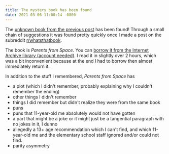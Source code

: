 ```yaml
---
title: The mystery book has been found
date: 2021-03-06 11:00:14 -0800
---
```

The [unknown book from the previous post](/2021/03/02/a-book-i-read-once) has been found! Through a small chain of suggestions it was found pretty quickly once I made a post on the subreddit [r/whatsthatbook](https://reddit.com/r/whatsthatbook).

The book is *Parents from Space*. You can [borrow it from the Internet Archive library (account needed)](https://archive.org/details/parentsfromspace0000bowe). I read it in slightly over 2 hours, which was a bit inconvenient because at the end I had to borrow then almost immediately return it.

In addition to the stuff I remembered, *Parents from Space* has
- a plot (which I didn't remember, probably explaining why I couldn't remember the ending)
- other things I didn't remember
- things I did remember but didn't realize they were from the same book
- puns
- puns that 11-year-old me absolutely would not have gotten
- a part that might be a joke or it might just be a tangential paragraph with no jokes in it, I dunno
- allegedly a 13+ age recommendation which I can't find, and which 11-year-old me and the elementary school staff ignored and/or could not find.
- parity asymmetry
